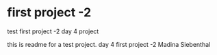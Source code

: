 # first project -2
test first project -2 day 4 project 

this is readme for a test project.
day 4 first project -2
Madina Siebenthal
